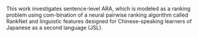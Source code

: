 This work investigates sentence-level ARA, which is modeled as a ranking problem using com-bination of a neural pairwise ranking algorithm called RankNet and linguistic features designed for Chinese-speaking learners of Japanese as a second language (JSL).
